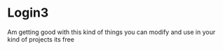 # Login3
 Am getting good with this kind of things  you can modify and use in your kind of  projects its free

